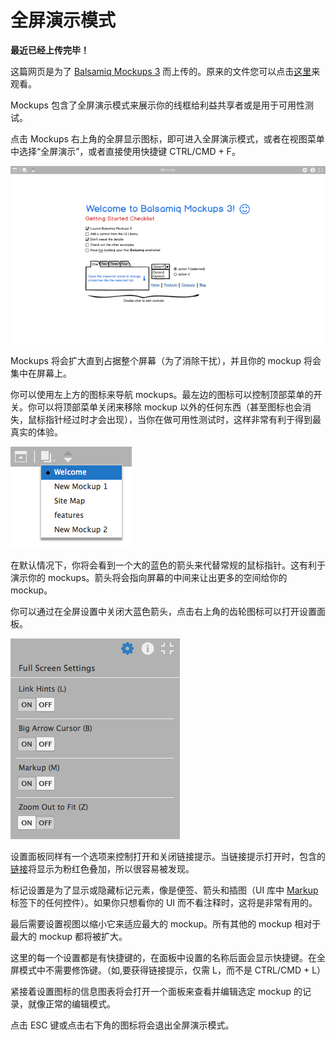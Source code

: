 # 全屏演示模式

**最近已经上传完毕！** 
   
这篇网页是为了 [Balsamiq Mockups 3](https://balsamiq.com/products/mockups/) 而上传的。原来的文件您可以点击[这里](http://media.balsamiq.com/files/Balsamiq_Mockups_v1-v2_Docs.pdf)来观看。

Mockups 包含了全屏演示模式来展示你的线框给利益共享者或是用于可用性测试。

点击 Mockups 右上角的全屏显示图标，即可进入全屏演示模式，或者在视图菜单中选择“全屏演示”，或者直接使用快捷键 CTRL/CMD + F。

![image](images/fullscreen-topbar.png) 

Mockups 将会扩大直到占据整个屏幕（为了消除干扰），并且你的 mockup 将会集中在屏幕上。

你可以使用左上方的图标来导航 mockups。最左边的图标可以控制顶部菜单的开关。你可以将顶部菜单关闭来移除 mockup 以外的任何东西（甚至图标也会消失，鼠标指针经过时才会出现），当你在做可用性测试时，这样非常有利于得到最真实的体验。

![image](images/fullscreen-navigation.png) 

在默认情况下，你将会看到一个大的蓝色的箭头来代替常规的鼠标指针。这有利于演示你的 mockups。箭头将会指向屏幕的中间来让出更多的空间给你的 mockup。

你可以通过在全屏设置中关闭大蓝色箭头，点击右上角的齿轮图标可以打开设置面板。

![image](images/fullscreen-settings.png) 

设置面板同样有一个选项来控制打开和关闭链接提示。当链接提示打开时，包含的[链接](http://support.balsamiq.com/customer/portal/articles/111742)将显示为粉红色叠加，所以很容易被发现。

标记设置是为了显示或隐藏标记元素，像是便签、箭头和插图（UI 库中 [Markup](http://support.balsamiq.com/customer/portal/articles/110418) 标签下的任何控件）。如果你只想看你的 UI 而不看注释时，这将是非常有用的。

最后需要设置视图以缩小它来适应最大的 mockup。所有其他的 mockup 相对于最大的 mockup 都将被扩大。

这里的每一个设置都是有快捷键的，在面板中设置的名称后面会显示快捷键。在全屏模式中不需要修饰键。（如,要获得链接提示，仅需 L，而不是 CTRL/CMD + L）

紧接着设置图标的信息图表将会打开一个面板来查看并编辑选定 mockup 的记录，就像正常的编辑模式。

点击 ESC 键或点击右下角的图标将会退出全屏演示模式。
